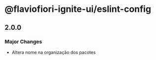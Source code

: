 # @flaviofiori-ignite-ui/eslint-config

## 2.0.0

### Major Changes

- Altera nome na organização dos pacotes
